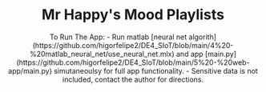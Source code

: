 <center><h1>Mr Happy's Mood Playlists</h1></center?
All code necessary to reproduce project, excl. sensitive API and WiFi details. 

<h2>To Run The App:</h3>
 - Run matlab [neural net algorith](https://github.com/higorfelipe2/DE4_SIoT/blob/main/4%20-%20matlab_neural_net/use_neural_net.mlx)
 and app [main.py](https://github.com/higorfelipe2/DE4_SIoT/blob/main/5%20-%20web-app/main.py) simutaneoulsy for full app functionality.
 - Sensitive data is not included, contact the author for directions.
 
